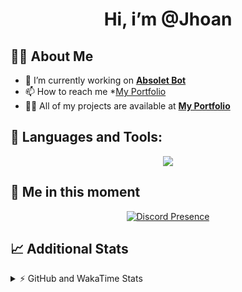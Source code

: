 <h1 align="center">Hi, i’m @Jhoan</h1>

## 🙋‍♂️ About Me

- 🔭 I’m currently working on **[Absolet Bot](https://strider.cloud)**
- 📫 How to reach me *[My Portfolio](https://jhoan.me/contact)
- 👨‍💻 All of my projects are available at **[My Portfolio](https://jhoan.me)**

## 🚀 Languages and Tools:
<p align="center">
  <a href="https://skillicons.dev">
    <img src="https://skillicons.dev/icons?i=js,ts,html,css,bootstrap,nodejs,express,vscode,neovim,vim,atom,cloudflare,git,github,discord,bots,linux,mongodb,nginx,redis,wordpress,heroku&perline=11" />
  </a>
</p>
  
## 👤 Me in this moment
<p align="center">
    <a href="https://discord.com/users/612460795124776960" target="_blank" rel="nofollow">
        <img src="https://lanyard-profile-readme.vercel.app/api/612460795124776960?idleMessage=Probably%20coding%20Absolet..." alt="Discord Presence" align="center">
    </a>
</p>

## 📈 Additional Stats
<details>
    <summary>⚡ GitHub and WakaTime Stats</summary>
    <br/>

<!--START_SECTION:waka-->
![Code Time](http://img.shields.io/badge/Code%20Time-468%20hrs%2050%20mins-blue)

**🐱 My GitHub Data** 

> 🏆 958 Contributions in the Year 2022
 > 
> 📦 168.4 kB Used in GitHub's Storage 
 > 
> 💼 Opted to Hire
 > 
> 📜 4 Public Repositories 
 > 
> 🔑 35 Private Repositories  
 > 
**I'm an Early 🐤** 

```text
🌞 Morning    87 commits     ███░░░░░░░░░░░░░░░░░░░░░░   11.77% 
🌆 Daytime    325 commits    ███████████░░░░░░░░░░░░░░   43.98% 
🌃 Evening    297 commits    ██████████░░░░░░░░░░░░░░░   40.19% 
🌙 Night      30 commits     █░░░░░░░░░░░░░░░░░░░░░░░░   4.06%

```
📅 **I'm Most Productive on Saturday** 

```text
Monday       115 commits    ████░░░░░░░░░░░░░░░░░░░░░   15.56% 
Tuesday      126 commits    ████░░░░░░░░░░░░░░░░░░░░░   17.05% 
Wednesday    131 commits    ████░░░░░░░░░░░░░░░░░░░░░   17.73% 
Thursday     74 commits     ██░░░░░░░░░░░░░░░░░░░░░░░   10.01% 
Friday       83 commits     ██░░░░░░░░░░░░░░░░░░░░░░░   11.23% 
Saturday     143 commits    ████░░░░░░░░░░░░░░░░░░░░░   19.35% 
Sunday       67 commits     ██░░░░░░░░░░░░░░░░░░░░░░░   9.07%

```


📊 **This Week I Spent My Time On** 

```text
⌚︎ Time Zone: America/Bogota

💬 Programming Languages: 
JavaScript               9 hrs 12 mins       ███████████████░░░░░░░░░░   61.73% 
TypeScript               2 hrs 48 mins       ████░░░░░░░░░░░░░░░░░░░░░   18.89% 
YAML                     1 hr 13 mins        ██░░░░░░░░░░░░░░░░░░░░░░░   8.27% 
EJS                      41 mins             █░░░░░░░░░░░░░░░░░░░░░░░░   4.63% 
JSON                     28 mins             ░░░░░░░░░░░░░░░░░░░░░░░░░   3.22%

🔥 Editors: 
VS Code                  14 hrs 54 mins      █████████████████████████   100.0%

🐱‍💻 Projects: 
Absolet-Bot              11 hrs 9 mins       ██████████████████░░░░░░░   74.83% 
absolet-ts               1 hr 29 mins        ██░░░░░░░░░░░░░░░░░░░░░░░   9.97% 
bloom-security           1 hr 8 mins         ██░░░░░░░░░░░░░░░░░░░░░░░   7.67% 
Strider-System           41 mins             █░░░░░░░░░░░░░░░░░░░░░░░░   4.67% 
ddos_script              22 mins             ░░░░░░░░░░░░░░░░░░░░░░░░░   2.56%

💻 Operating System: 
Linux                    14 hrs 54 mins      █████████████████████████   100.0%

```

**I Mostly Code in JavaScript** 

```text
JavaScript               16 repos            ████████████████░░░░░░░░░   64.0% 
Java                     3 repos             ███░░░░░░░░░░░░░░░░░░░░░░   12.0% 
TypeScript               2 repos             ██░░░░░░░░░░░░░░░░░░░░░░░   8.0% 
Shell                    1 repo              █░░░░░░░░░░░░░░░░░░░░░░░░   4.0% 
CSS                      1 repo              █░░░░░░░░░░░░░░░░░░░░░░░░   4.0%

```



 Last Updated on 27/10/2022 22:14:23 UTC
<!--END_SECTION:waka-->
</details>
